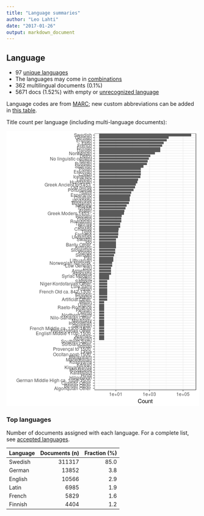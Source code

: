```yaml
---
title: "Language summaries"
author: "Leo Lahti"
date: "2017-01-26"
output: markdown_document
---
```


## Language

 * 97 [unique languages](output.tables/language_accepted.csv)
 * The languages may come in [combinations](output.tables/language_conversions.csv)
 * 362 multilingual documents (0.1%)  
 * 5671 docs (1.52%) with empty or [unrecognized language](output.tables/language_discarded.csv)

Language codes are from [MARC](http://www.loc.gov/marc/languages/language_code.html); new custom abbreviations can be added in [this table](https://github.com/rOpenGov/bibliographica/blob/master/inst/extdata/language_abbreviations.csv).

Title count per language (including multi-language documents):

![plot of chunk summarylang](figure/summarylang-1.png)


### Top languages

Number of documents assigned with each language. For a complete list,
see [accepted languages](output.tables/language_accepted.csv).


|Language | Documents (n)| Fraction (%)|
|:--------|-------------:|------------:|
|Swedish  |        311317|         85.0|
|German   |         13852|          3.8|
|English  |         10566|          2.9|
|Latin    |          6985|          1.9|
|French   |          5829|          1.6|
|Finnish  |          4404|          1.2|

